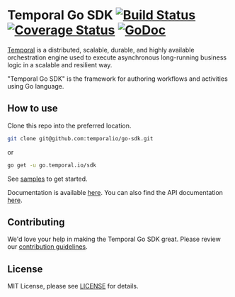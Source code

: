 # Temporal Go SDK [![Build Status](https://badge.buildkite.com/ce6df3b1a8b375270261ae70fb2d2756af298fef3a0dac4d20.svg?theme=github&branch=master)](https://buildkite.com/temporal/temporal-go-client) [![Coverage Status](https://coveralls.io/repos/github/temporalio/temporal-go-sdk/badge.svg?branch=master)](https://coveralls.io/github/temporalio/temporal-go-sdk?branch=master) [![GoDoc](https://pkg.go.dev/go.temporal.io/sdk?status.svg)](https://pkg.go.dev/go.temporal.io/sdk)

[Temporal](https://github.com/temporalio/temporal) is a distributed, scalable, durable, and highly available orchestration engine used to execute asynchronous long-running business logic in a scalable and resilient way.

"Temporal Go SDK" is the framework for authoring workflows and activities using Go language.

## How to use

Clone this repo into the preferred location.

```bash
git clone git@github.com:temporalio/go-sdk.git
```

or

```bash
go get -u go.temporal.io/sdk
```

See [samples](https://github.com/temporalio/temporal-go-samples) to get started. 

Documentation is available [here](https://docs.temporal.io/docs/go-quick-start). 
You can also find the API documentation [here](https://pkg.go.dev/go.temporal.io/sdk).

## Contributing
We'd love your help in making the Temporal Go SDK great. Please review our [contribution guidelines](CONTRIBUTING.md).

## License
MIT License, please see [LICENSE](LICENSE) for details.

